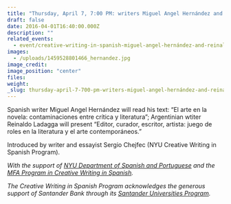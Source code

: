 ```yaml
---
title: "Thursday, April 7, 7:00 PM: writers Miguel Angel Hernández and Reinaldo Laddaga"
draft: false
date: 2016-04-01T16:40:00.000Z
description: ""
related_events:
  - event/creative-writing-in-spanish-miguel-angel-hernández-and-reinaldo-laddaga.md
images:
  - /uploads/1459528801466_hernandez.jpg
image_credit:
image_position: "center"
files:
weight:
_slug: thursday-april-7-700-pm-writers-miguel-angel-hernández-and-reinaldo-laddaga
---
```


Spanish writer Miguel Angel Hernández will read his text: “El arte en la novela: contaminaciones entre crítica y literatura”; Argentinian wtiter Reinaldo Ladagga will present “Editor, curador, escritor, artista: juego de roles en la literatura y el arte contemporáneos.”

Introduced by writer and essayist Sergio Chejfec (NYU Creative Writing in Spanish Program).

_With the support of [NYU Department of Spanish and Portuguese](http://spanish.as.nyu.edu/page/home) and the [MFA Program in Creative Writing in Spanish](http://cwspanish.as.nyu.edu/page/home)._

_The Creative Writing in Spanish Program acknowledges the generous support of Santander Bank through its [Santander Universities Program](https://www.santanderbank.com/us/universities)._

[![]()](/uploads/1459528817930_Santander-Universities-Logo-(1).jpg)
